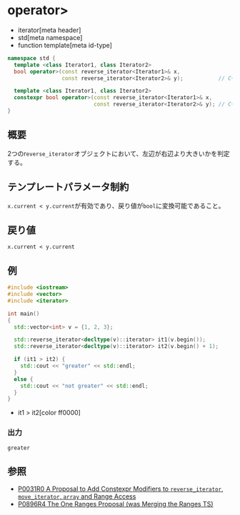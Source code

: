 # operator>
* iterator[meta header]
* std[meta namespace]
* function template[meta id-type]

```cpp
namespace std {
  template <class Iterator1, class Iterator2>
  bool operator>(const reverse_iterator<Iterator1>& x,
                 const reverse_iterator<Iterator2>& y);           // C++03

  template <class Iterator1, class Iterator2>
  constexpr bool operator>(const reverse_iterator<Iterator1>& x,
                           const reverse_iterator<Iterator2>& y); // C++17
}
```

## 概要
2つのr`everse_iterator`オブジェクトにおいて、左辺が右辺より大きいかを判定する。

## テンプレートパラメータ制約

`x.current < y.current`が有効であり、戻り値が`bool`に変換可能であること。


## 戻り値
`x.current < y.current`


## 例
```cpp example
#include <iostream>
#include <vector>
#include <iterator>

int main()
{
  std::vector<int> v = {1, 2, 3};

  std::reverse_iterator<decltype(v)::iterator> it1(v.begin());
  std::reverse_iterator<decltype(v)::iterator> it2(v.begin() + 1);

  if (it1 > it2) {
    std::cout << "greater" << std::endl;
  }
  else {
    std::cout << "not greater" << std::endl;
  }
}
```
* it1 > it2[color ff0000]


### 出力
```
greater
```

## 参照
- [P0031R0 A Proposal to Add Constexpr Modifiers to `reverse_iterator`, `move_iterator`, `array` and Range Access](http://www.open-std.org/jtc1/sc22/wg21/docs/papers/2015/p0031r0.html)
- [P0896R4 The One Ranges Proposal (was Merging the Ranges TS)](http://www.open-std.org/jtc1/sc22/wg21/docs/papers/2018/p0896r4.pdf)
